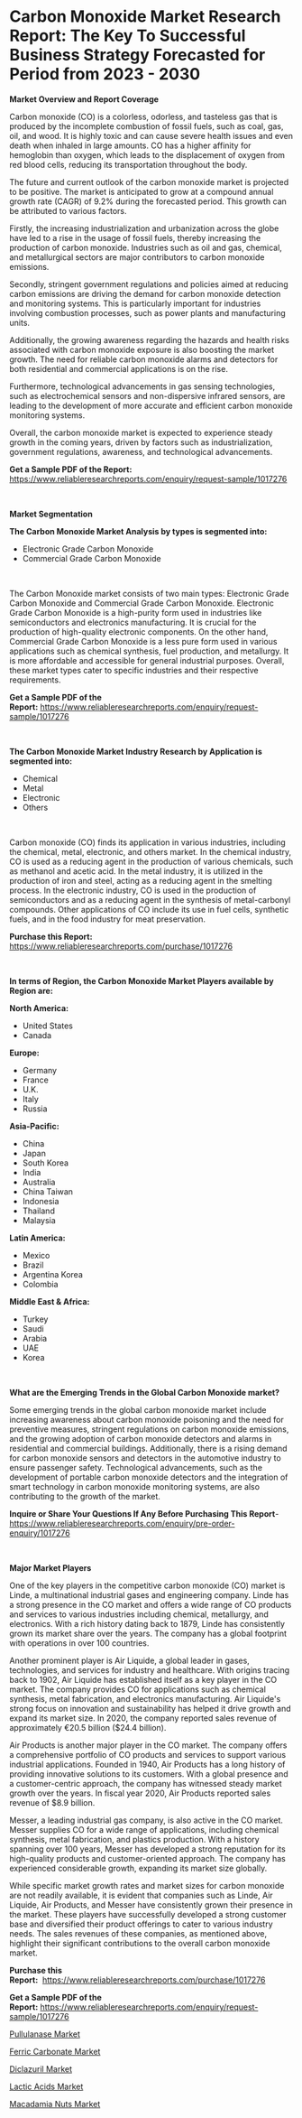<p><h1>Carbon Monoxide Market Research Report: The Key To Successful Business Strategy Forecasted for Period from 2023 - 2030</h1></p><p><strong>Market Overview and Report Coverage</strong></p>
<p><p>Carbon monoxide (CO) is a colorless, odorless, and tasteless gas that is produced by the incomplete combustion of fossil fuels, such as coal, gas, oil, and wood. It is highly toxic and can cause severe health issues and even death when inhaled in large amounts. CO has a higher affinity for hemoglobin than oxygen, which leads to the displacement of oxygen from red blood cells, reducing its transportation throughout the body.</p><p>The future and current outlook of the carbon monoxide market is projected to be positive. The market is anticipated to grow at a compound annual growth rate (CAGR) of 9.2% during the forecasted period. This growth can be attributed to various factors.</p><p>Firstly, the increasing industrialization and urbanization across the globe have led to a rise in the usage of fossil fuels, thereby increasing the production of carbon monoxide. Industries such as oil and gas, chemical, and metallurgical sectors are major contributors to carbon monoxide emissions.</p><p>Secondly, stringent government regulations and policies aimed at reducing carbon emissions are driving the demand for carbon monoxide detection and monitoring systems. This is particularly important for industries involving combustion processes, such as power plants and manufacturing units.</p><p>Additionally, the growing awareness regarding the hazards and health risks associated with carbon monoxide exposure is also boosting the market growth. The need for reliable carbon monoxide alarms and detectors for both residential and commercial applications is on the rise.</p><p>Furthermore, technological advancements in gas sensing technologies, such as electrochemical sensors and non-dispersive infrared sensors, are leading to the development of more accurate and efficient carbon monoxide monitoring systems.</p><p>Overall, the carbon monoxide market is expected to experience steady growth in the coming years, driven by factors such as industrialization, government regulations, awareness, and technological advancements.</p></p>
<p><strong>Get a Sample PDF of the Report:</strong> <a href="https://www.reliableresearchreports.com/enquiry/request-sample/1017276">https://www.reliableresearchreports.com/enquiry/request-sample/1017276</a></p>
<p>&nbsp;</p>
<p><strong>Market Segmentation</strong></p>
<p><strong>The Carbon Monoxide Market Analysis by types is segmented into:</strong></p>
<p><ul><li>Electronic Grade Carbon Monoxide</li><li>Commercial Grade Carbon Monoxide</li></ul></p>
<p>&nbsp;</p>
<p><p>The Carbon Monoxide market consists of two main types: Electronic Grade Carbon Monoxide and Commercial Grade Carbon Monoxide. Electronic Grade Carbon Monoxide is a high-purity form used in industries like semiconductors and electronics manufacturing. It is crucial for the production of high-quality electronic components. On the other hand, Commercial Grade Carbon Monoxide is a less pure form used in various applications such as chemical synthesis, fuel production, and metallurgy. It is more affordable and accessible for general industrial purposes. Overall, these market types cater to specific industries and their respective requirements.</p></p>
<p><strong>Get a Sample PDF of the Report:</strong>&nbsp;<a href="https://www.reliableresearchreports.com/enquiry/request-sample/1017276">https://www.reliableresearchreports.com/enquiry/request-sample/1017276</a></p>
<p>&nbsp;</p>
<p><strong>The Carbon Monoxide Market Industry Research by Application is segmented into:</strong></p>
<p><ul><li>Chemical</li><li>Metal</li><li>Electronic</li><li>Others</li></ul></p>
<p>&nbsp;</p>
<p><p>Carbon monoxide (CO) finds its application in various industries, including the chemical, metal, electronic, and others market. In the chemical industry, CO is used as a reducing agent in the production of various chemicals, such as methanol and acetic acid. In the metal industry, it is utilized in the production of iron and steel, acting as a reducing agent in the smelting process. In the electronic industry, CO is used in the production of semiconductors and as a reducing agent in the synthesis of metal-carbonyl compounds. Other applications of CO include its use in fuel cells, synthetic fuels, and in the food industry for meat preservation.</p></p>
<p><strong>Purchase this Report:</strong>&nbsp; <a href="https://www.reliableresearchreports.com/purchase/1017276">https://www.reliableresearchreports.com/purchase/1017276</a></p>
<p>&nbsp;</p>
<p><strong>In terms of Region, the Carbon Monoxide Market Players available by Region are:</strong></p>
<p>
    <p> <strong> North America: </strong>
        <ul>
            <li>United States</li>
            <li>Canada</li>
        </ul>
        </p> 
    <p> <strong> Europe: </strong>
        <ul>
            <li>Germany</li>
            <li>France</li>
            <li>U.K.</li>
            <li>Italy</li>
            <li>Russia</li>
        </ul>
        </p> 
    <p> <strong> Asia-Pacific: </strong>
        <ul>
            <li>China</li>
            <li>Japan</li>
            <li>South Korea</li>
            <li>India</li>
            <li>Australia</li>
            <li>China Taiwan</li>
            <li>Indonesia</li>
            <li>Thailand</li>
            <li>Malaysia</li>
        </ul>
        </p> 
    <p> <strong> Latin America: </strong>
        <ul>
            <li>Mexico</li>
            <li>Brazil</li>
            <li>Argentina Korea</li>
            <li>Colombia</li>
        </ul>
        </p> 
    <p> <strong> Middle East & Africa: </strong>
        <ul>
            <li>Turkey</li>
            <li>Saudi</li>
            <li>Arabia</li>
            <li>UAE</li>
            <li>Korea</li>
        </ul>
    </p>
    </p>
<p>&nbsp;</p>
<p><strong>What are the Emerging Trends in the Global Carbon Monoxide market?</strong></p>
<p><p>Some emerging trends in the global carbon monoxide market include increasing awareness about carbon monoxide poisoning and the need for preventive measures, stringent regulations on carbon monoxide emissions, and the growing adoption of carbon monoxide detectors and alarms in residential and commercial buildings. Additionally, there is a rising demand for carbon monoxide sensors and detectors in the automotive industry to ensure passenger safety. Technological advancements, such as the development of portable carbon monoxide detectors and the integration of smart technology in carbon monoxide monitoring systems, are also contributing to the growth of the market.</p></p>
<p><strong>Inquire or Share Your Questions If Any Before Purchasing This Report</strong>- <a href="https://www.reliableresearchreports.com/enquiry/pre-order-enquiry/1017276">https://www.reliableresearchreports.com/enquiry/pre-order-enquiry/1017276</a></p>
<p>&nbsp;</p>
<p><strong>Major Market Players</strong></p>
<p><p>One of the key players in the competitive carbon monoxide (CO) market is Linde, a multinational industrial gases and engineering company. Linde has a strong presence in the CO market and offers a wide range of CO products and services to various industries including chemical, metallurgy, and electronics. With a rich history dating back to 1879, Linde has consistently grown its market share over the years. The company has a global footprint with operations in over 100 countries.</p><p>Another prominent player is Air Liquide, a global leader in gases, technologies, and services for industry and healthcare. With origins tracing back to 1902, Air Liquide has established itself as a key player in the CO market. The company provides CO for applications such as chemical synthesis, metal fabrication, and electronics manufacturing. Air Liquide's strong focus on innovation and sustainability has helped it drive growth and expand its market size. In 2020, the company reported sales revenue of approximately €20.5 billion ($24.4 billion).</p><p>Air Products is another major player in the CO market. The company offers a comprehensive portfolio of CO products and services to support various industrial applications. Founded in 1940, Air Products has a long history of providing innovative solutions to its customers. With a global presence and a customer-centric approach, the company has witnessed steady market growth over the years. In fiscal year 2020, Air Products reported sales revenue of $8.9 billion.</p><p>Messer, a leading industrial gas company, is also active in the CO market. Messer supplies CO for a wide range of applications, including chemical synthesis, metal fabrication, and plastics production. With a history spanning over 100 years, Messer has developed a strong reputation for its high-quality products and customer-oriented approach. The company has experienced considerable growth, expanding its market size globally.</p><p>While specific market growth rates and market sizes for carbon monoxide are not readily available, it is evident that companies such as Linde, Air Liquide, Air Products, and Messer have consistently grown their presence in the market. These players have successfully developed a strong customer base and diversified their product offerings to cater to various industry needs. The sales revenues of these companies, as mentioned above, highlight their significant contributions to the overall carbon monoxide market.</p></p>
<p><strong>Purchase this Report:</strong>&nbsp;&nbsp;<a href="https://www.reliableresearchreports.com/purchase/1017276">https://www.reliableresearchreports.com/purchase/1017276</a></p>
<p></p>
<p><strong>Get a Sample PDF of the Report:</strong>&nbsp;<a href="https://www.reliableresearchreports.com/enquiry/request-sample/1017276">https://www.reliableresearchreports.com/enquiry/request-sample/1017276</a></p>
<p><p><a href="https://medium.com/@reecebednar/pullulanase-market-analysis-its-cagr-market-segmentation-and-global-industry-overview-ebe6160b1d38">Pullulanase Market</a></p><p><a href="https://github.com/kuntayevaz/Market-Research-Report-List-1/blob/main/ferric-carbonate-market.md">Ferric Carbonate Market</a></p><p><a href="https://github.com/Krish2023na/Market-Research-Report-List-1/blob/main/diclazuril-market.md">Diclazuril Market</a></p><p><a href="https://medium.com/@verladurgan/lactic-acids-market-analysis-and-sze-forecasted-for-period-from-2023-to-2030-356978293e4b">Lactic Acids Market</a></p><p><a href="https://medium.com/@flavietowne/macadamia-nuts-market-report-reveals-the-latest-trends-and-growth-opportunities-of-this-market-5281037aae69">Macadamia Nuts Market</a></p></p>